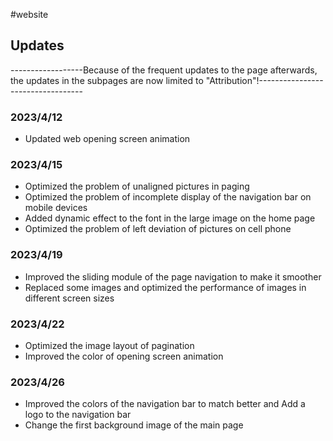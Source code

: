#website

## Updates

------------------Because of the frequent updates to the page afterwards, the updates in the subpages are now limited to "Attribution"!----------------------------------
### 2023/4/12

- Updated web opening screen animation

### 2023/4/15

- Optimized the problem of unaligned pictures in paging
- Optimized the problem of incomplete display of the navigation bar on mobile devices
- Added dynamic effect to the font in the large image on the home page
- Optimized the problem of left deviation of pictures on cell phone

### 2023/4/19
- Improved the sliding module of the page navigation to make it smoother
- Replaced some images and optimized the performance of images in different screen sizes

### 2023/4/22
- Optimized the image layout of pagination
- Improved the color of opening screen animation

### 2023/4/26
- Improved the colors of the navigation bar to match better and Add a logo to the navigation bar
- Change the first background image of the main page
